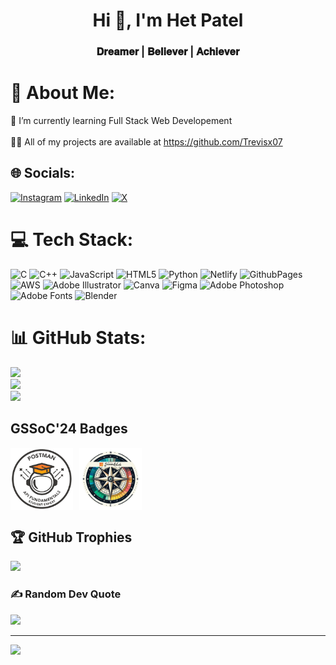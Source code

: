 <h1 align="center">Hi 👋, I'm Het Patel</h1>
<h3 align="center">𝐃𝐫𝐞𝐚𝐦𝐞𝐫 | 𝐁𝐞𝐥𝐢𝐞𝐯𝐞𝐫 | 𝐀𝐜𝐡𝐢𝐞𝐯𝐞𝐫</h3>

# 💫 About Me:
🌱 I’m currently learning Full Stack Web Developement<br><br>👨‍💻 All of my projects are available at https://github.com/Trevisx07


## 🌐 Socials:
[![Instagram](https://img.shields.io/badge/Instagram-%23E4405F.svg?logo=Instagram&logoColor=white)](https://instagram.com/hetzz_05) [![LinkedIn](https://img.shields.io/badge/LinkedIn-%230077B5.svg?logo=linkedin&logoColor=white)](https://linkedin.com/in/https://www.linkedin.com/in/het-patel-65a272252/) [![X](https://img.shields.io/badge/X-black.svg?logo=X&logoColor=white)](https://x.com/https://twitter.com/het_patel004) 

# 💻 Tech Stack:
![C](https://img.shields.io/badge/c-%2300599C.svg?style=for-the-badge&logo=c&logoColor=white) ![C++](https://img.shields.io/badge/c++-%2300599C.svg?style=for-the-badge&logo=c%2B%2B&logoColor=white) ![JavaScript](https://img.shields.io/badge/javascript-%23323330.svg?style=for-the-badge&logo=javascript&logoColor=%23F7DF1E) ![HTML5](https://img.shields.io/badge/html5-%23E34F26.svg?style=for-the-badge&logo=html5&logoColor=white) ![Python](https://img.shields.io/badge/python-3670A0?style=for-the-badge&logo=python&logoColor=ffdd54) ![Netlify](https://img.shields.io/badge/netlify-%23000000.svg?style=for-the-badge&logo=netlify&logoColor=#00C7B7) ![GithubPages](https://img.shields.io/badge/github%20pages-121013?style=for-the-badge&logo=github&logoColor=white) ![AWS](https://img.shields.io/badge/AWS-%23FF9900.svg?style=for-the-badge&logo=amazon-aws&logoColor=white) ![Adobe Illustrator](https://img.shields.io/badge/adobe%20illustrator-%23FF9A00.svg?style=for-the-badge&logo=adobe%20illustrator&logoColor=white) ![Canva](https://img.shields.io/badge/Canva-%2300C4CC.svg?style=for-the-badge&logo=Canva&logoColor=white) ![Figma](https://img.shields.io/badge/figma-%23F24E1E.svg?style=for-the-badge&logo=figma&logoColor=white) ![Adobe Photoshop](https://img.shields.io/badge/adobe%20photoshop-%2331A8FF.svg?style=for-the-badge&logo=adobe%20photoshop&logoColor=white) ![Adobe Fonts](https://img.shields.io/badge/Adobe%20Fonts-000B1D.svg?style=for-the-badge&logo=Adobe%20Fonts&logoColor=white) ![Blender](https://img.shields.io/badge/blender-%23F5792A.svg?style=for-the-badge&logo=blender&logoColor=white)
# 📊 GitHub Stats:
![](https://github-readme-stats.vercel.app/api?username=Trevisx07&theme=dark&hide_border=false&include_all_commits=false&count_private=false)<br/>
![](https://github-readme-streak-stats.herokuapp.com/?user=Trevisx07&theme=dark&hide_border=false)<br/>
![](https://github-readme-stats.vercel.app/api/top-langs/?username=Trevisx07&theme=dark&hide_border=false&include_all_commits=false&count_private=false&layout=compact)

## GSSoC'24 Badges
<div style='display:flex; align-items:center; gap: 10px;' align='center'>
<img src="https://raw.githubusercontent.com/girlscript/gssoc-website-new/main/public/badges/postman.png" width="100px" height="100px" />
  <img src="https://github.com/girlscript/gssoc-website-new/blob/main/public/badges/1.png" width="100px" height="100px" />

</div>

## 🏆 GitHub Trophies
![](https://github-profile-trophy.vercel.app/?username=Trevisx07&theme=radical&no-frame=false&no-bg=true&margin-w=4)

### ✍️ Random Dev Quote
![](https://quotes-github-readme.vercel.app/api?type=horizontal&theme=radical)

---
[![](https://visitcount.itsvg.in/api?id=Trevisx07&icon=2&color=12)](https://visitcount.itsvg.in)

<!-- Proudly created with GPRM ( https://gprm.itsvg.in ) -->

